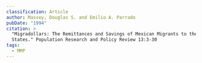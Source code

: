 ```yaml
---
classification: Article
author: Massey, Douglas S. and Emilio A. Parrado
pubDate: "1994"
citation: >
  "Migradollars: The Remittances and Savings of Mexican Migrants to the United
  States." Population Research and Policy Review 13:3-30
tags:
  - MMP
---
```

